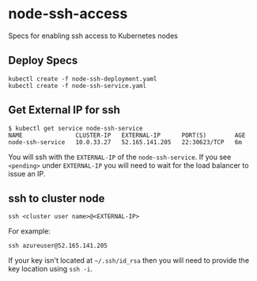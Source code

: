 # node-ssh-access
Specs for enabling ssh access to Kubernetes nodes

## Deploy Specs
```
kubectl create -f node-ssh-deployment.yaml
kubectl create -f node-ssh-service.yaml
```

## Get External IP for ssh
```
$ kubectl get service node-ssh-service
NAME               CLUSTER-IP   EXTERNAL-IP      PORT(S)        AGE
node-ssh-service   10.0.33.27   52.165.141.205   22:30623/TCP   6m
```
You will ssh with the `EXTERNAL-IP` of the `node-ssh-service`. If you see `<pending>` under `EXTERNAL-IP` you will need to wait for the load balancer to issue an IP.

## ssh to cluster node
```
ssh <cluster user name>@<EXTERNAL-IP>
```
For example:
```
ssh azureuser@52.165.141.205
```
If your key isn't located at `~/.ssh/id_rsa` then you will need to provide the key location using `ssh -i`.
